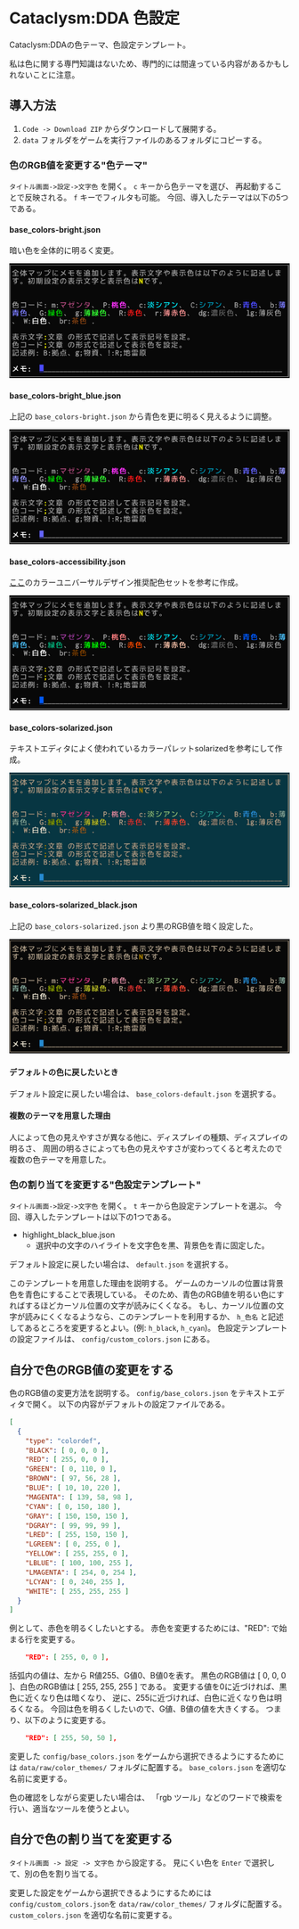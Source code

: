 # Cataclysm:DDA 色設定
Cataclysm:DDAの色テーマ、色設定テンプレート。

私は色に関する専門知識はないため、専門的には間違っている内容があるかもしれないことに注意。

## 導入方法

1. `Code -> Download ZIP` からダウンロードして展開する。
2. `data` フォルダをゲームを実行ファイルのあるフォルダにコピーする。

### 色のRGB値を変更する"色テーマ"

`タイトル画面->設定->文字色` を開く。
`c` キーから色テーマを選び、
再起動することで反映される。
`f` キーでフィルタも可能。
今回、導入したテーマは以下の5つである。

#### base_colors-bright.json
暗い色を全体的に明るく変更。

![bright](https://raw.githubusercontent.com/tlshtivo053153/cdda-color-config-jp/images/bright.png)

#### base_colors-bright_blue.json
上記の `base_colors-bright.json` から青色を更に明るく見えるように調整。

![bright blue](https://raw.githubusercontent.com/tlshtivo053153/cdda-color-config-jp/images/bright_blue.png)

#### base_colors-accessibility.json
[ここ](https://jfly.uni-koeln.de/colorset/)のカラーユニバーサルデザイン推奨配色セットを参考に作成。

![accessibility](https://raw.githubusercontent.com/tlshtivo053153/cdda-color-config-jp/images/accessibility.png)

#### base_colors-solarized.json
テキストエディタによく使われているカラーパレットsolarizedを参考にして作成。

![solarized](https://raw.githubusercontent.com/tlshtivo053153/cdda-color-config-jp/images/solarized.png)

#### base_colors-solarized_black.json
上記の `base_colors-solarized.json` より黒のRGB値を暗く設定した。

![solarized black](https://raw.githubusercontent.com/tlshtivo053153/cdda-color-config-jp/images/solarized_black.png)

#### デフォルトの色に戻したいとき
デフォルト設定に戻したい場合は、 `base_colors-default.json` を選択する。

#### 複数のテーマを用意した理由
人によって色の見えやすさが異なる他に、ディスプレイの種類、ディスプレイの明るさ、
周囲の明るさによっても色の見えやすさが変わってくると考えたので複数の色テーマを用意した。

### 色の割り当てを変更する"色設定テンプレート"

`タイトル画面->設定->文字色` を開く。
`t` キーから色設定テンプレートを選ぶ。
今回、導入したテンプレートは以下の1つである。

* highlight_black_blue.json
    * 選択中の文字のハイライトを文字色を黒、背景色を青に固定した。

デフォルト設定に戻したい場合は、 `default.json` を選択する。

このテンプレートを用意した理由を説明する。
ゲームのカーソルの位置は背景色を青色にすることで表現している。
そのため、青色のRGB値を明るい色にすればするほどカーソル位置の文字が読みにくくなる。
もし、カーソル位置の文字が読みにくくなるようなら、このテンプレートを利用するか、
`h_色名` と記述してあるところを変更するとよい。(例: `h_black`, `h_cyan`)。
色設定テンプレートの設定ファイルは、 `config/custom_colors.json` にある。

## 自分で色のRGB値の変更をする

色のRGB値の変更方法を説明する。
`config/base_colors.json` をテキストエディタで開く。
以下の内容がデフォルトの設定ファイルである。

```json
[
  {
    "type": "colordef",
    "BLACK": [ 0, 0, 0 ],
    "RED": [ 255, 0, 0 ],
    "GREEN": [ 0, 110, 0 ],
    "BROWN": [ 97, 56, 28 ],
    "BLUE": [ 10, 10, 220 ],
    "MAGENTA": [ 139, 58, 98 ],
    "CYAN": [ 0, 150, 180 ],
    "GRAY": [ 150, 150, 150 ],
    "DGRAY": [ 99, 99, 99 ],
    "LRED": [ 255, 150, 150 ],
    "LGREEN": [ 0, 255, 0 ],
    "YELLOW": [ 255, 255, 0 ],
    "LBLUE": [ 100, 100, 255 ],
    "LMAGENTA": [ 254, 0, 254 ],
    "LCYAN": [ 0, 240, 255 ],
    "WHITE": [ 255, 255, 255 ]
  }
]
```

例として、赤色を明るくしたいとする。
赤色を変更するためには、"RED": で始まる行を変更する。

```json
    "RED": [ 255, 0, 0 ],
```

括弧内の値は、左から R値255、G値0、B値0を表す。
黒色のRGB値は [ 0, 0, 0 ]、白色のRGB値は [ 255, 255, 255 ] である。
変更する値を0に近づければ、黒色に近くなり色は暗くなり、
逆に、255に近づければ、白色に近くなり色は明るくなる。
今回は色を明るくしたいので、G値、B値の値を大きくする。
つまり、以下のように変更する。

```json
    "RED": [ 255, 50, 50 ],
```

変更した `config/base_colors.json` をゲームから選択できるようにするためには
`data/raw/color_themes/` フォルダに配置する。
`base_colors.json` を適切な名前に変更する。

色の確認をしながら変更したい場合は、
「rgb ツール」などのワードで検索を行い、適当なツールを使うとよい。

## 自分で色の割り当てを変更する
`タイトル画面 -> 設定 -> 文字色` から設定する。
見にくい色を `Enter` で選択して、別の色を割り当てる。

変更した設定をゲームから選択できるようにするためには
`config/custom_colors.json`を `data/raw/color_themes/` フォルダに配置する。
`custom_colors.json` を適切な名前に変更する。
